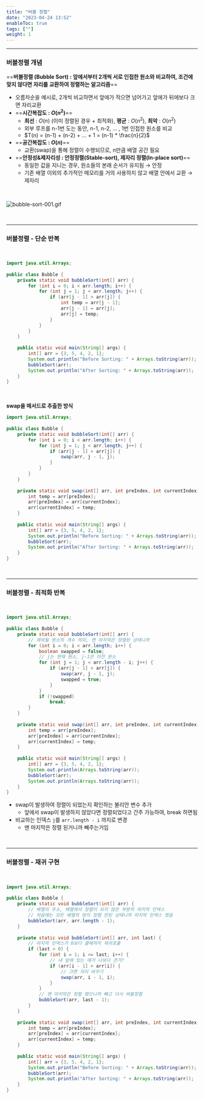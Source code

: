 ```yaml
---
title: "버블 정렬"
date: "2023-04-24 13:52"
enableToc: true
tags: [""]
weight: 1
---
```


<hr>

### 버블정렬 개념

==**버블정렬 (Bubble Sort) : 앞에서부터 2개씩 서로 인접한 원소와 비교하여, 조건에 맞지 않다면 자리를 교환하여 정렬하는 알고리즘**==
- 오름차순을 예시로, 2개씩 비교하면서 앞에가 작으면 넘어가고 앞에가 뒤에보다 크면 자리교환
- ==**시간복잡도 : $O(n^2)$**==
	- **최선** : $O(n)$ (이미 정렬된 경우 + 최적화), **평균** : $O(n^2)$, **최악** : $O(n^2)$
	- 외부 루프를 n-1번 도는 동안, n-1, n-2, ... , 1번 인접한 원소를 비교
	- $T(n) = (n-1) + (n-2) + ... + 1 = (n-1) * \frac{n}{2}$
- ==**공간복잡도 : $O(n)$**==
	- 교환(swap)을 통해 정렬이 수행되므로, n만큼 배열 공간 필요
- ==**안정성&제자리성 : 안정정렬(Stable-sort), 제자리 정렬(In-place sort)**==
	- 동일한 값을 지니는 경우, 원소들의 본래 순서가 유지됨 → 안정
	- 기존 배열 이외의 추가적인 메모리를 거의 사용하지 않고 배열 안에서 교환 → 제자리

<br>

![bubble-sort-001.gif](https://github.com/GimunLee/tech-refrigerator/blob/master/Algorithm/resources/bubble-sort-001.gif?raw=true)

<br><hr>

### 버블정렬 - 단순 반복

<br>

```java {title="Bubble.java"}
import java.util.Arrays;  
  
public class Bubble {  
    private static void bubbleSort(int[] arr) {  
        for (int i = 0; i < arr.length; i++) {  
            for (int j = 1; j < arr.length; j++) {
                if (arr[j - 1] > arr[j]) {  
                    int temp = arr[j - 1];  
                    arr[j - 1] = arr[j];  
                    arr[j] = temp;  
                }  
            }  
        }  
    }  
  
    public static void main(String[] args) {  
        int[] arr = {3, 5, 4, 2, 1};  
        System.out.println("Before Sorting: " + Arrays.toString(arr));  
        bubbleSort(arr);  
        System.out.println("After Sorting: " + Arrays.toString(arr));  
    }  
}
```

<br>

**swap을 메서드로 추출한 방식**

```java {title="Bubble.java"}
import java.util.Arrays;  
  
public class Bubble {  
    private static void bubbleSort(int[] arr) {  
        for (int i = 0; i < arr.length; i++) {  
            for (int j = 1; j < arr.length; j++) {  
                if (arr[j - 1] > arr[j]) {  
                    swap(arr, j - 1, j);  
                }  
            }  
        }  
    }  
  
    private static void swap(int[] arr, int preIndex, int currentIndex) {  
        int temp = arr[preIndex];  
        arr[preIndex] = arr[currentIndex];  
        arr[currentIndex] = temp;  
    }  
  
    public static void main(String[] args) {  
        int[] arr = {3, 5, 4, 2, 1};  
        System.out.println("Before Sorting: " + Arrays.toString(arr));  
        bubbleSort(arr);  
        System.out.println("After Sorting: " + Arrays.toString(arr));  
    }  
}
```

<br><hr>

### 버블정렬 - 최적화 반복

<br>

```java {title="Bubble.java"}
import java.util.Arrays;  
  
public class Bubble {  
    private static void bubbleSort(int[] arr) {  
        // 제외될 원소의 개수 의미, 맨 마지막은 정렬된 상태니까  
        for (int i = 0; i < arr.length; i++) {  
            boolean swapped = false;  
            // j는 현재 원소, j-1은 이전 원소  
            for (int j = 1; j < arr.length - i; j++) {  
                if (arr[j - 1] > arr[j]) {  
                    swap(arr, j - 1, j);  
                    swapped = true;  
                }  
            }  
            if (!swapped)  
                break;  
        }  
    }  
  
    private static void swap(int[] arr, int preIndex, int currentIndex) {  
        int temp = arr[preIndex];  
        arr[preIndex] = arr[currentIndex];  
        arr[currentIndex] = temp;  
    }  
  
    public static void main(String[] args) {  
        int[] arr = {3, 5, 4, 2, 1};  
        System.out.println(Arrays.toString(arr));  
        bubbleSort(arr);  
        System.out.println(Arrays.toString(arr));  
    }  
}
```

- swap이 발생하여 정렬이 되었는지 확인하는 불리안 변수 추가
	- 앞에서 swap이 발생하지 않았다면 정렬되었다고 간주 가능하여, break 하면됨
- 비교하는 인덱스 `j`를 `arr.length - i` 까지로 변경
	- 맨 마지막은 정렬 된거니까 빼주는거임

<br><hr>

### 버블정렬 - 재귀 구현

<br>

```java
import java.util.Arrays;  
  
public class Bubble {  
    private static void bubbleSort(int[] arr) {  
        // 배열의 주소, 배열에서 정렬이 되지 않은 부분의 마지막 인덱스  
        // 처음에는 모든 배열의 방이 정렬 안된 상태니까 마지막 인덱스 줬음  
        bubbleSort(arr, arr.length - 1);  
    }  
  
    private static void bubbleSort(int[] arr, int last) {  
        // 마지막 인덱스가 0보다 클때까지 재귀호출  
        if (last > 0) {  
            for (int i = 1; i <= last; i++) {  
                // 내 앞에 있는 애가 나보다 큰가?  
                if (arr[i - 1] > arr[i]) {  
                    // 크면 자리 바꾸기  
                    swap(arr, i - 1, i);  
                }  
            }  
            // 맨 마지막은 정렬 됐으니까 빼고 다시 버블정렬  
            bubbleSort(arr, last - 1);  
        }  
    }  
  
    private static void swap(int[] arr, int preIndex, int currentIndex) {  
        int temp = arr[preIndex];  
        arr[preIndex] = arr[currentIndex];  
        arr[currentIndex] = temp;  
    }  
  
    public static void main(String[] args) {  
        int[] arr = {3, 5, 4, 2, 1};  
        System.out.println("Before Sorting: " + Arrays.toString(arr));  
        bubbleSort(arr);  
        System.out.println("After Sorting: " + Arrays.toString(arr));  
    }  
}
```
